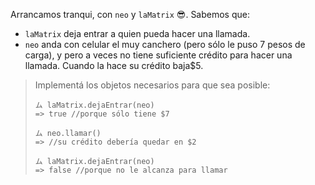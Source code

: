 Arrancamos tranqui, con `neo` y `laMatrix` :sunglasses:. Sabemos que:

  * `laMatrix` deja entrar a quien pueda hacer una llamada. 
  * `neo` anda con celular el muy canchero (pero sólo le puso 7 pesos de carga), y pero a veces no tiene suficiente crédito para hacer una llamada. Cuando la hace su crédito baja$5.

> Implementá los objetos necesarios para que sea posible:
> 
> ```wollok
> ム laMatrix.dejaEntrar(neo) 
> => true //porque sólo tiene $7
> 
> ム neo.llamar()
> => //su crédito debería quedar en $2
> 
> ム laMatrix.dejaEntrar(neo) 
> => false //porque no le alcanza para llamar
> ```